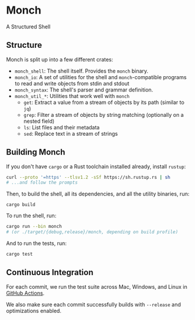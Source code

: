 # Monch

A Structured Shell

## Structure

Monch is split up into a few different crates:

- `monch_shell`: The shell itself. Provides the `monch` binary.
- `monch_io`: A set of utilities for the shell and `monch`-compatible programs to read and write objects from stdin and stdout
- `monch_syntax`: The shell's parser and grammar definition.
- `monch_util_*`: Utilities that work well with `monch`
  - `get`: Extract a value from a stream of objects by its path (similar to `jq`)
  - `grep`: Filter a stream of objects by string matching (optionally on a nested field)
  - `ls`: List files and their metadata
  - `sed`: Replace text in a stream of strings

## Building Monch

If you don't have `cargo` or a Rust toolchain installed already, install `rustup`:

```sh
curl --proto '=https' --tlsv1.2 -sSf https://sh.rustup.rs | sh
# ...and follow the prompts
```

Then, to build the shell, all its dependencies, and all the utility binaries, run:

```
cargo build
```

To run the shell, run:

```sh
cargo run --bin monch
# (or ./target/{debug,release}/monch, depending on build profile)
```

And to run the tests, run:

```sh
cargo test
```

## Continuous Integration

For each commit, we run the test suite across Mac, Windows, and Linux in [GitHub Actions](https://github.com/wgoodall01/monch/actions).

We also make sure each commit successfully builds with `--release` and optimizations enabled.
